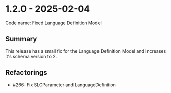 # 1.2.0 - 2025-02-04

Code name: Fixed Language Definition Model

## Summary

This release has a small fix for the Language Definition Model and increases it's schema version to 2.

## Refactorings

 - #266: Fix SLCParameter and LanguageDefinition
